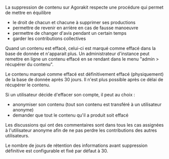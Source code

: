 La suppression de contenu sur Agorakit respecte une procédure qui permet de mettre en équilibre 

- le droit de chacun et chacune à supprimer ses productions
- permettre de revenir en arrière en cas de fausse manoeuvre
- permettre de changer d'avis pendant un certain temps
- garder les contributions collectives


Quand un contenu est effacé, celui-ci est marqué comme effacé dans la base de donnée et n'apparait plus. Un administrateur d'instance peut remettre en ligne un contenu effacé en se rendant dans le menu "admin > récupérer du contenu".

Le contenu marqué comme effacé est définitivement effacé (physiquement) de la base de donnée après 30 jours. Il n'est plus possible après ce délai de récupérer le contenu.

Si un utilisateur décide d'effacer son compte, il peut au choix : 

- anonymiser son contenu (tout son contenu est transféré à un utilisateur anonyme)
- demander que tout le contenu qu'il a produit soit effacé

Les discussions qui ont des commentaires sont dans tous les cas assignées à l'utilisateur anonyme afin de ne pas perdre les contributions des autres utilisateurs.


Le nombre de jours de rétention des informations avant suppression définitive est configurable et fixé par défaut à 30.